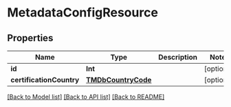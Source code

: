 # MetadataConfigResource

## Properties
Name | Type | Description | Notes
------------ | ------------- | ------------- | -------------
**id** | **Int** |  | [optional] 
**certificationCountry** | [**TMDbCountryCode**](TMDbCountryCode.md) |  | [optional] 

[[Back to Model list]](../README.md#documentation-for-models) [[Back to API list]](../README.md#documentation-for-api-endpoints) [[Back to README]](../README.md)


